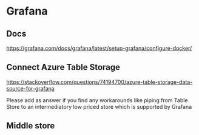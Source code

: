 # Grafana

## Docs

https://grafana.com/docs/grafana/latest/setup-grafana/configure-docker/

## Connect Azure Table Storage

https://stackoverflow.com/questions/74194700/azure-table-storage-data-source-for-grafana

Please add as answer if you find any workarounds like piping from Table Store to an intermediatory low priced store which is supported by Grafana

## Middle store

